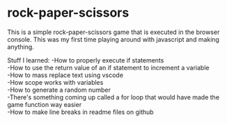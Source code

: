 # rock-paper-scissors
This is a simple rock-paper-scissors game that is executed in the browser console. This was my first time playing around with javascript and making anything.

Stuff I learned: 
-How to properly execute if statements  
-How to use the return value of an if statement to increment a variable  
-How to mass replace text using vscode  
-How scope works with variables  
-How to generate a random number  
-There's something coming up called a for loop that would have made the game function way easier  
-How to make line breaks in readme files on github  